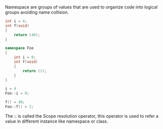 Namespace are groups of values that are used to organize code into logical groups avoiding name collision.
```c++
int i = 4;
int f(void)
{
	return (40);
}

namespace Foo
{
	int i = 0;
	int f(void)
	{
		return (1);
	}
}

i = 4
Foo::i = 0;

f() = 40;
Foo::f() = 1;

```
The :: is called the Scope resolution operator, this operator is used to refer a value in different instance like namespace or class.

